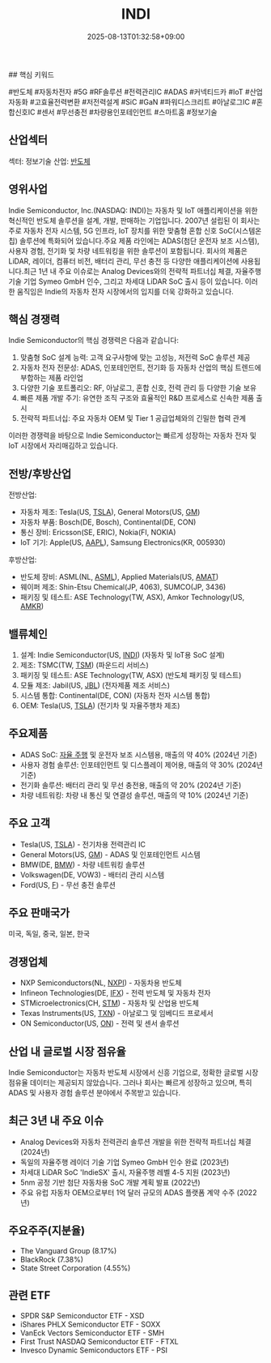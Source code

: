 ﻿---
title: "INDI"
date: 2025-08-13T01:32:58+09:00
lastmod: 2025-08-13T01:32:58+09:00
type: docs
sidebar:
  open: true
weight: 443
---
<div style="display:none">
  <meta property="article:published_time" content="2025-08-12T16:32:58Z" />
  <meta property="article:modified_time" content="2025-08-12T16:32:58Z" />
</div>
## 핵심 키워드

#반도체 #자동차전자 #5G #RF솔루션 #전력관리IC #ADAS #커넥티드카 #IoT #산업자동화 #고효율전력변환 #저전력설계 #SiC #GaN #파워디스크리트 #아날로그IC #혼합신호IC #센서 #무선충전 #차량용인포테인먼트 #스마트홈
#정보기술 

## 산업섹터

섹터: 정보기술
산업: [반도체](/industry-study/반도체/)

## 영위사업

Indie Semiconductor, Inc.(NASDAQ: INDI)는 자동차 및 IoT 애플리케이션을 위한 혁신적인 반도체 솔루션을 설계, 개발, 판매하는 기업입니다. 2007년 설립된 이 회사는 주로 자동차 전자 시스템, 5G 인프라, IoT 장치를 위한 맞춤형 혼합 신호 SoC(시스템온칩) 솔루션에 특화되어 있습니다.주요 제품 라인에는 ADAS(첨단 운전자 보조 시스템), 사용자 경험, 전기화 및 차량 네트워킹을 위한 솔루션이 포함됩니다. 회사의 제품은 LiDAR, 레이더, 컴퓨터 비전, 배터리 관리, 무선 충전 등 다양한 애플리케이션에 사용됩니다.최근 1년 내 주요 이슈로는 Analog Devices와의 전략적 파트너십 체결, 자율주행 기술 기업 Symeo GmbH 인수, 그리고 차세대 LiDAR SoC 출시 등이 있습니다. 이러한 움직임은 Indie의 자동차 전자 시장에서의 입지를 더욱 강화하고 있습니다.

## 핵심 경쟁력

Indie Semiconductor의 핵심 경쟁력은 다음과 같습니다:

1. 맞춤형 SoC 설계 능력: 고객 요구사항에 맞는 고성능, 저전력 SoC 솔루션 제공
2. 자동차 전자 전문성: ADAS, 인포테인먼트, 전기화 등 자동차 산업의 핵심 트렌드에 부합하는 제품 라인업
3. 다양한 기술 포트폴리오: RF, 아날로그, 혼합 신호, 전력 관리 등 다양한 기술 보유
4. 빠른 제품 개발 주기: 유연한 조직 구조와 효율적인 R&D 프로세스로 신속한 제품 출시
5. 전략적 파트너십: 주요 자동차 OEM 및 Tier 1 공급업체와의 긴밀한 협력 관계

이러한 경쟁력을 바탕으로 Indie Semiconductor는 빠르게 성장하는 자동차 전자 및 IoT 시장에서 자리매김하고 있습니다.

## 전방/후방산업

전방산업:

- 자동차 제조: Tesla(US, [TSLA](/company-analysis/tsla/)), General Motors(US, [GM](/company-analysis/gm/))
- 자동차 부품: Bosch(DE, Bosch), Continental(DE, CON)
- 통신 장비: Ericsson(SE, ERIC), Nokia(FI, NOKIA)
- IoT 기기: Apple(US, [AAPL](/company-analysis/aapl/)), Samsung Electronics(KR, 005930)

후방산업:

- 반도체 장비: ASML(NL, [ASML](/company-analysis/asml/)), Applied Materials(US, [AMAT](/company-analysis/amat/))
- 웨이퍼 제조: Shin-Etsu Chemical(JP, 4063), SUMCO(JP, 3436)
- 패키징 및 테스트: ASE Technology(TW, ASX), Amkor Technology(US, [AMKR](/company-analysis/amkr/))

## 밸류체인

1. 설계: Indie Semiconductor(US, [INDI](/company-analysis/indi/)) (자동차 및 IoT용 SoC 설계)
2. 제조: TSMC(TW, [TSM](/company-analysis/tsm/)) (파운드리 서비스)
3. 패키징 및 테스트: ASE Technology(TW, ASX) (반도체 패키징 및 테스트)
4. 모듈 제조: Jabil(US, [JBL](/company-analysis/jbl/)) (전자제품 제조 서비스)
5. 시스템 통합: Continental(DE, CON) (자동차 전자 시스템 통합)
6. OEM: Tesla(US, [TSLA](/company-analysis/tsla/)) (전기차 및 자율주행차 제조)

## 주요제품

- ADAS SoC: [자율 주행](/industry-study/자율-주행/) 및 운전자 보조 시스템용, 매출의 약 40% (2024년 기준)
- 사용자 경험 솔루션: 인포테인먼트 및 디스플레이 제어용, 매출의 약 30% (2024년 기준)
- 전기화 솔루션: 배터리 관리 및 무선 충전용, 매출의 약 20% (2024년 기준)
- 차량 네트워킹: 차량 내 통신 및 연결성 솔루션, 매출의 약 10% (2024년 기준)

## 주요 고객

- Tesla(US, [TSLA](/company-analysis/tsla/)) - 전기차용 전력관리 IC
- General Motors(US, [GM](/company-analysis/gm/)) - ADAS 및 인포테인먼트 시스템
- BMW(DE, [BMW](/company-analysis/bmw/)) - 차량 네트워킹 솔루션
- Volkswagen(DE, VOW3) - 배터리 관리 시스템
- Ford(US, [F](/company-analysis/f/)) - 무선 충전 솔루션

## 주요 판매국가

미국, 독일, 중국, 일본, 한국

## 경쟁업체

- NXP Semiconductors(NL, [NXPI](/company-analysis/nxpi/)) - 자동차용 반도체
- Infineon Technologies(DE, [IFX](/company-analysis/ifx/)) - 전력 반도체 및 자동차 전자
- STMicroelectronics(CH, [STM](/company-analysis/stm/)) - 자동차 및 산업용 반도체
- Texas Instruments(US, [TXN](/company-analysis/txn/)) - 아날로그 및 임베디드 프로세서
- ON Semiconductor(US, [ON](/company-analysis/on/)) - 전력 및 센서 솔루션

## 산업 내 글로벌 시장 점유율

Indie Semiconductor는 자동차 반도체 시장에서 신흥 기업으로, 정확한 글로벌 시장 점유율 데이터는 제공되지 않았습니다. 그러나 회사는 빠르게 성장하고 있으며, 특히 ADAS 및 사용자 경험 솔루션 분야에서 주목받고 있습니다.

## 최근 3년 내 주요 이슈

- Analog Devices와 자동차 전력관리 솔루션 개발을 위한 전략적 파트너십 체결 (2024년)
- 독일의 자율주행 레이더 기술 기업 Symeo GmbH 인수 완료 (2023년)
- 차세대 LiDAR SoC 'IndieSX' 출시, 자율주행 레벨 4-5 지원 (2023년)
- 5nm 공정 기반 첨단 자동차용 SoC 개발 계획 발표 (2022년)
- 주요 유럽 자동차 OEM으로부터 1억 달러 규모의 ADAS 플랫폼 계약 수주 (2022년)

## 주요주주(지분율)

- The Vanguard Group (8.17%)
- BlackRock (7.38%)
- State Street Corporation (4.55%)

## 관련 ETF

- SPDR S&P Semiconductor ETF - XSD
- iShares PHLX Semiconductor ETF - SOXX
- VanEck Vectors Semiconductor ETF - SMH
- First Trust NASDAQ Semiconductor ETF - FTXL
- Invesco Dynamic Semiconductors ETF - PSI
